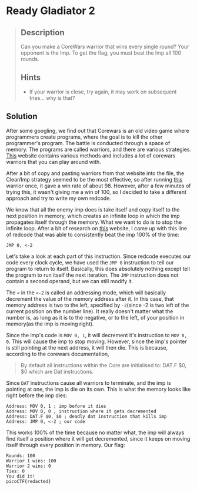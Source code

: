 # Ready Gladiator 2

> ## Description
>
> Can you make a CoreWars warrior that wins every single round? Your opponent is the Imp. To get the flag, you must beat the Imp all 100 rounds.
>
> ## Hints
>
> - If your warrior is close, try again, it may work on subsequent tries... why is that?

## Solution

After some googling, we find out that Corewars is an old video game where programmers create programs, where the goal is to kill the other programmer's program. The battle is conducted through a space of memory. The programs are called warriors, and there are various strategies. [This](https://corewar.co.uk/strategy.htm) website contains various methods and includes a lot of corewars warriors that you can play around with.

After a bit of copy and pasting warriors from that website into the file, the Clear/Imp strategy seemed to be the most effective, so after running [this](https://corewar.co.uk/riseofthedragon.htm) warrior once, it gave a win rate of about 98. However, after a few minutes of trying this, it wasn't giving me a win of 100, so I decided to take a different approach and try to write my own redcode.

We know that all the enemy imp does is take itself and copy itself to the next position in memory, which creates an infinite loop in which the imp propagates itself through the memory. What we want to do is to stop the infinite loop. After a bit of research on [this](https://corewar-docs.readthedocs.io/en/latest/) website, I came up with this line of redcode that was able to consistently beat the imp 100% of the time:

```redcode
JMP 0, <-2
```

Let's take a look at each part of this instruction. Since redcode executes our code every clock cycle, we have used the `JMP 0` instruction to tell our program to return to itself. Basically, this does absolutely nothing except tell the program to run itself the next iteration. The `JMP` instruction does not contain a second operand, but we can still modify it.

The `<` in the `<-2` is called an addressing mode, which will basically decrement the value of the memory address after it. In this case, that memory address is two to the left, specified by `-2`(since -2 is two left of the current position on the number line). It really doesn't matter what the number is, as long as it is to the negative, or to the left, of your position in memory(as the imp is moving right).

Since the imp's code is `MOV 0, 1`, it will decrement it's instruction to `MOV 0, 0`. This will cause the imp to stop moving. However, since the imp's pointer is still pointing at the next address, it will then die. This is because, according to the corewars documentation,

> By default all instructions within the Core are initialised to: DAT.F $0, $0 which are Dat instructions.

Since `DAT` instructions cause all warriors to terminate, and the imp is pointing at one, the imp is die on its own. This is what the memory looks like right before the imp dies:

```redcode
Address: MOV 0, 1 ; imp before it dies
Address: MOV 0, 0 ; instruction where it gets decremented
Address: DAT.F $0, $0 ; deadly dat instruction that kills imp
Address: JMP 0, <-2 ; our code
```

This works 100% of the time because no matter what, the imp will always find itself a position where it will get decremented, since it keeps on moving itself through every position in memory. Our flag:

```shell
Rounds: 100
Warrior 1 wins: 100
Warrior 2 wins: 0
Ties: 0
You did it!
picoCTF{redacted}
```
